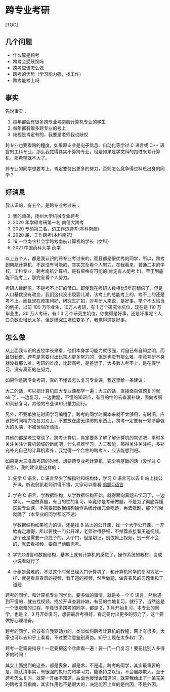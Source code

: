 # 跨专业考研

[TOC]



## 几个问题

* 什么算是跨考
* 跨考会受歧视吗
* 跨考应该怎么做
* 跨考的优势（学习能力强，找工作）
* 跨考能考上吗



## 事实

先说事实：

1. 每年都会有很多跨专业考南航计算机专业的学生
2. 每年都有很多跨专业的考上
3. 歧视是肯定有的，我要是老师我也歧视

跨专业也要看跨的程度，如果原专业是电子信息、自动化等学过 C 语言或 C++ 语言的工科专业，那么我觉得其实不算跨专业。但是如果是学文科的跑过来考计算机，那希望就不大了。

跨专业的同学想要考上，肯定要付出更多的努力，否则怎么竞争得过科班出身的同学？



## 好消息

我认识的，有五个，是跨专业考过来：

1. 我的师弟，扬州大学机械专业跨考
2. 2020 年学硕考研第一名 南信大跨考
3. 2020 专硕第二名，边工作边跨考(本科南航)
4. 2020 届，工作跨考(本科南航)
5. 19 一位南农社会学跨考南航计算机的学长（文科）
5. 2021 中国药科大学 药学

以上五个人，都是我认识的跨专业考过来的，而且都是很优秀的同学，所以，跨考到南航计算机，不是没有可能的，其实完全看个人努力，在我看来，普通二本的学校，工科专业，跨考南航计算机，是有资格有可能的(肯定有人能考上)。至于到底能不能考上，那完全看个人努力。

考研人数翻倍，不是考不上研的借口。即使现在考研人数相比5年前翻倍了，但是人口基数没有改变，我们这代没出现婴儿潮，该考上的总能考上的，考不上的还是考不上。而且现在政策利好，研究生扩招，对考研人来说，是好事。举个不太恰当的例子，以前 100 万毕业生，10万人考研，有 1 万个研究生坑位，现在是 110 万毕业生，30 万人考研，有 1.3 万个研究生坑位，你觉得是好事，还是坏事呢？人口总数没增长太多，但是研究生坑位变多了，我觉得这是好事。



## 怎么做

从上面我认识的五位学长来看，他们本身学习能力就很强，对自己有自知之明，而且很勤奋。跨考是需要付出比常人更多努力的，但是也没有那么难，毕竟考研本身就没有那么难。考研的难度，比起高考，是差远了，大多数人考不上，是在假学习，没有真正的在努力。

如果你是跨专业考研，真的不懂该怎么复习专业课，我这里给一条建议：

大二的话，可以把计算机四大专业课都学一遍；大三的话，直接面向做题复习就 ok 了，一边复习，一边做题，不懂的知识点，有目的性的去查漏补缺，面向考纲和真题复习，其他的专业课知识量力而行。

另外，不要单独花时间学习编程了，跨考的同学时间本来就不太够用，有时间，应该把时间精力花在刀刃上，不要放在虚无缥缈的东西上，跨考一定要有一颗冷静强大的头脑，不被世俗所动摇。

其他的都是老生常谈了，跨考计算机，肯定要多了解了解计算机的常识吧，平时多关注关注计算机领域的新闻吧，什么机器学习，人工智能，都得关注关注吧，多补充补充自己的计算机素养，我觉得一个合格的跨考人，应该能想到吧。

如果是大三准备考研的时候，想要跨专业考计算机，完全零基础的话（没学过 C 语言），我的建议是这样的：

1. 先学 C 语言，C 语言至少了解指针和结构体，学习 C 语言可以去 B 站上找公开课，听说翁凯老师讲得不错，大家可以看看 [翁凯C语言](https://www.bilibili.com/video/BV19W411B7w1)

2. 学完 C 语言，学数据结构，从学数据结构开始，就得面向真题去学习了，一边学习，一边做真题，有目的性的复习，毕竟你是考研做题，不是为了彻底弄懂这些专业课，不需要把数据结构操作系统计组完全吃透，再去做题，那个时候就晚了（本专业的同学都吃不透）

   学数据结构如果吃力的话，还是找 B 站上的公开课，找一个大学公开课，一开始肯定难得，所以要找一门公开课，老师讲得仔细，不推荐直接看王道视频，那个还是需要一点底子的。入个门，但是切记，别依赖上视频，别一有不会的，就去看视频，要自己动脑思考。

3. 学完C语言和数据结构，基本上就有计算机的感觉了，操作系统的教材，当成小说看就行了

4. 计组是最难的，不过这个时候已经入门计算机了，和计算机同学的复习方法一样，就是看袁春风的视频，看王道的视频，然后做题，做袁春风的习题集和王道题

跨考的同学，和计算机专业同学比，要多做的事情，就是补一个 C 语言，然后遇到不懂的，就去找视频，找公开课查漏补缺，有目的性地复习，就行了，当然这是一个很艰难的过程，毕竟很多跨考的同学，都是 2，3 月开始复习，本专业的同学，也是 2，3 月开始复习，想要最后考得好，肯定要付出更多的努力了，这个要做好心理准备。



跨考的同学，应该有自我驱动力的，类似如何跨考计算机的教程，网上有很多，大家也可以去知乎上看看，不过要注意鉴别真伪。知乎上现在太多软广了。



跨考一定需要指导！一定要把这个仓库看一遍！要一门一门复习！要花比别人多得多的时间！



其实上面提到的这些，都是表象，都是术，不是道。跨考的同学，其实最重要的是，能认清事实，有很强的执行力和学习力，能够持之以恒，不会自欺欺人。至于跨考怎么复习，就算一开始不知道，后面也慢慢会知道的，就算我给出了一条完美的跨考复习指南，其实作用也不是很大的，决定能否上岸的是内因，不是外因。







